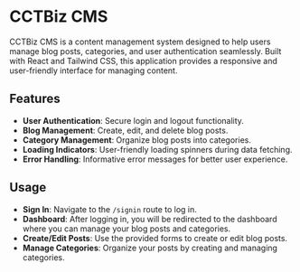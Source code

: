 # CCTBiz CMS

CCTBiz CMS is a content management system designed to help users manage blog posts, categories, and user authentication seamlessly. Built with React and Tailwind CSS, this application provides a responsive and user-friendly interface for managing content.

## Features

- **User Authentication**: Secure login and logout functionality.
- **Blog Management**: Create, edit, and delete blog posts.
- **Category Management**: Organize blog posts into categories.
- **Loading Indicators**: User-friendly loading spinners during data fetching.
- **Error Handling**: Informative error messages for better user experience.

## Usage

- **Sign In**: Navigate to the `/signin` route to log in.
- **Dashboard**: After logging in, you will be redirected to the dashboard where you can manage your blog posts and categories.
- **Create/Edit Posts**: Use the provided forms to create or edit blog posts.
- **Manage Categories**: Organize your posts by creating and managing categories.
